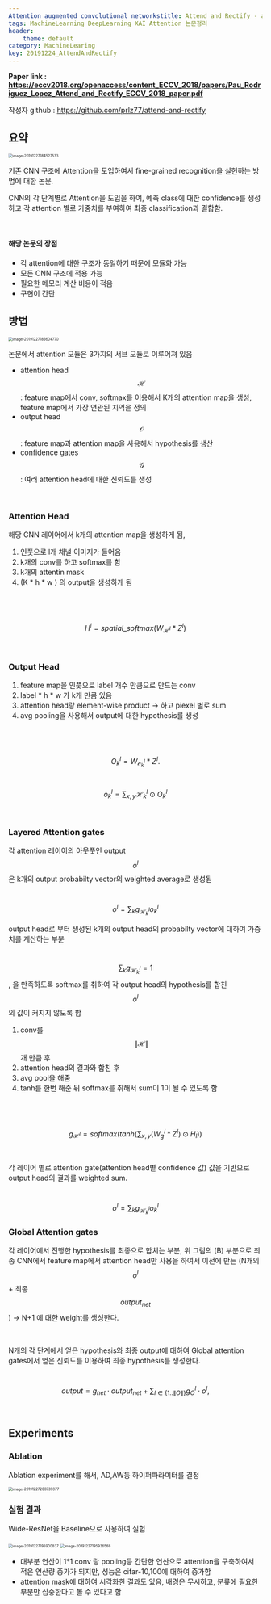 ```yaml
---
Attention augmented convolutional networkstitle: Attend and Rectify - a Gated Attention Mechanism for Fine-Grained Recovery
tags: MachineLearning DeepLearning XAI Attention 논문정리
header:
    theme: default
category: MachineLearing
key: 20191224_AttendAndRectify
---
```


**Paper link : https://eccv2018.org/openaccess/content_ECCV_2018/papers/Pau_Rodriguez_Lopez_Attend_and_Rectify_ECCV_2018_paper.pdf**

작성자 github : https://github.com/prlz77/attend-and-rectify



## 요약

<img src="/assets/post_images/image-20191227184527533.png" alt="image-20191227184527533" style="zoom:50%;" />

기존 CNN 구조에 Attention을 도입하여서 fine-grained recognition을 실현하는 방법에 대한 논문.

CNN의 각 단계별로 Attention을 도입을 하여, 예축 class에 대한 confidence를 생성하고 각 attention 별로 가중치를 부여하여 최종 classification과 결합함.

<br>

#### 해당 논문의 장점

* 각  attention에 대한 구조가 동일하기 때문에 모듈화 가능
* 모든 CNN 구조에 적용 가능
* 필요한 메모리 계산 비용이 적음
* 구현이 간단



## 방법

<img src="/assets/post_images/image-20191227185604770.png" alt="image-20191227185604770" style="zoom:50%;" />

논문에서 attention 모듈은 3가지의 서브 모듈로 이루어져 있음

* attention head $$\mathcal{H}$$ : feature map에서 conv, softmax를 이용해서 K개의 attention map을 생성, feature map에서 가장 연관된 지역을 정의
* output head $$\mathcal{O}$$ : feature map과 attention map을 사용해서 hypothesis를 생산 
* confidence gates $$\mathcal{G}$$ : 여러 attention head에 대한 신뢰도를 생성

 <br>

### Attention Head 

해당 CNN 레이어에서 k개의 attention map을 생성하게 됨, 

1. 인풋으로 l개 채널 이미지가 들어옴
2. k개의 conv를 하고 softmax를 함
3. k개의 attentin mask
4. (K * h * w ) 의 output을 생성하게 됨

<br>

​		$$H^l = spatial\_softmax(W_{\mathcal{H}^l} * Z^l)$$

<br>

### Output Head

1. feature map을 인풋으로 label 개수 만큼으로 만드는 conv
2. label * h * w 가 k개 만큼 있음
3. attention head랑 element-wise product -> 하고 piexel 별로 sum
4. avg pooling을 사용해서 output에 대한 hypothesis를 생성

<br>

​		$$O^l_k = W_{\mathcal{O}_k^l} * Z^l.$$

​		$$o^l_k = \sum_{x,y}\mathcal{H}_k^l \odot O^l_k$$

<br>

### Layered Attention gates

각 attention 레이어의 아웃풋인 output $$ o^l $$ 은 k개의 output probabilty vector의 weighted average로 생성됨

​		$$o^l = \sum_k g_{\mathcal{H}^l_k}o^l_k$$

output head로 부터 생성된 k개의 output head의 probabilty vector에 대하여 가중치를 계산하는 부분

​		$$\sum_k g_{\mathcal{H}^l_k} = 1$$, 을 만족하도록 softmax를 취하여 각 output head의 hypothesis를 합친 $$ o^{l}$$의 값이 커지지 않도록 함

1. conv를 $$\|\mathcal{H}\|$$개 만큼 후 
2. attention head의 결과와 합친 후
3. avg pool을 해줌
4. tanh를 한번 해준 뒤 softmax를 취해서 sum이 1이 될 수 있도록 함

<br>

​		$$g_{\mathcal{H}^l} = softmax(tanh(\sum_{x,y}(W^l_g * Z^l)\odot H_l))$$

<br>

각 레이어 별로 attention gate(attention head별 confidence 값) 값을 기반으로 output head의 결과를 weighted sum.

​		$$o^l = \sum_k g_{\mathcal{H}^l_k}o^l_k$$



### Global Attention gates

각 레이어에서 진행한 hypothesis를 최종으로 합치는 부분, 위 그림의 (B) 부분으로 최종 CNN에서 feature map에서 attention head만 사용을 하여서 이전에 만든 (N개의 $$o^l$$  + 최종 $$output_{net}$$) -> N+1 에 대한 weight를 생성한다.

<br>

N개의 각 단계에서 얻은 hypothesis와 최종 output에 대하여 Global attention gates에서 얻은 신뢰도를 이용하여 최종 hypothesis를 생성한다.

​		$$output = g_{net} · output_{net} + \sum_{ l∈\{1..\|O\|\}} g^l_O · o^l ,$$

<br>

## Experiments

### Ablation 

Ablation experiment를 해서, AD,AW등 하이퍼파라미터를 결정

<img src="/assets/post_images/image-20191227200739377.png" alt="image-20191227200739377" style="zoom:50%;" />



### 실험 결과 

Wide-ResNet을 Baseline으로 사용하여 실험

<img src="/assets/post_images/image-20191227195900837.png" alt="image-20191227195900837" style="zoom:50%;" />

<img src="/assets/post_images/image-20191227195936568.png" alt="image-20191227195936568" style="zoom:50%;" />



* 대부분 연산이 1*1 conv 랑 pooling등 간단한 연산으로 attention을 구축하여서 적은 연산량 증가가 되지만, 성능은 cifar-10,100에 대하여 증가함
* attention mask에 대하여 시각화한 결과도 있음, 배경은 무시하고, 분류에 필요한 부분만 집중한다고 볼 수 있다고 함
